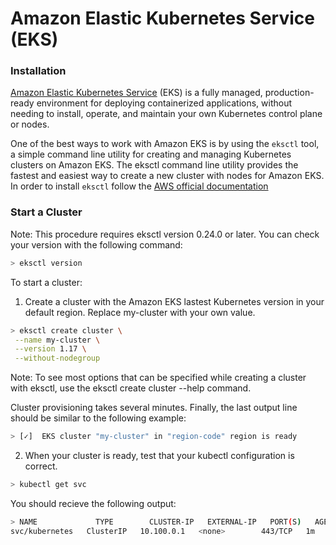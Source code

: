 # Amazon Elastic Kubernetes Service \(EKS\)

### Installation

[Amazon Elastic Kubernetes Service](https://aws.amazon.com/eks//) \(EKS\) is a fully managed, production-ready environment for deploying containerized applications, without needing to install, operate, and maintain your own Kubernetes control plane or nodes.

One of the best ways to work with Amazon EKS is by using the `eksctl` tool, a simple command line utility for creating and managing Kubernetes clusters on Amazon EKS. The eksctl command line utility provides the fastest and easiest way to create a new cluster with nodes for Amazon EKS.
In order to install `eksctl` follow the [AWS official documentation](https://docs.aws.amazon.com/eks/latest/userguide/eksctl.html#installing-eksctl)

### Start a Cluster

Note: This procedure requires eksctl version 0.24.0 or later. You can check your version with the following command:

```bash
> eksctl version
```
To start a cluster:

1) Create a cluster with the Amazon EKS lastest Kubernetes version in your default region. Replace my-cluster with your own value.
```bash
> eksctl create cluster \
 --name my-cluster \
 --version 1.17 \
 --without-nodegroup
```
Note: To see most options that can be specified while creating a cluster with eksctl, use the eksctl create cluster --help command.

Cluster provisioning takes several minutes. Finally, the last output line should be similar to the following example:
```bash
> [✓]  EKS cluster "my-cluster" in "region-code" region is ready
```
2) When your cluster is ready, test that your kubectl configuration is correct.
```bash
> kubectl get svc
```
You should recieve the following output:
```bash
> NAME             TYPE        CLUSTER-IP   EXTERNAL-IP   PORT(S)   AGE
svc/kubernetes   ClusterIP   10.100.0.1   <none>        443/TCP   1m
```


